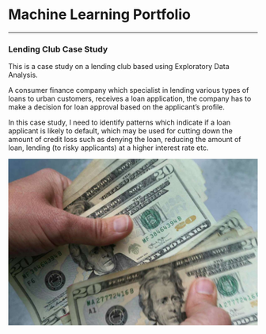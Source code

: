 # Machine Learning Portfolio
---
### Lending Club Case Study
This is a case study on a lending club based using Exploratory Data Analysis. 

A consumer finance company which specialist in lending various types of loans to urban customers, receives a loan application, the company has to make a decision for loan approval based on the applicant’s profile.

In this case study, I need to identify patterns which indicate if a loan applicant is likely to default, which may be used for cutting down the amount of credit loss such as denying the loan, reducing the amount of loan, lending (to risky applicants) at a higher interest rate etc.
<center><img src="assets/img/Lending_Club_Case_Study.jpg"/></center>
